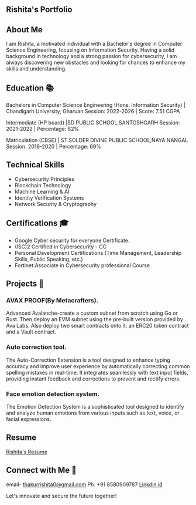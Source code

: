 <h2> Rishita's Portfolio </h2>

## About Me 

I am Rishita, a motivated individual with a Bachelor's degree in Computer Science Engineering, focusing on Information Security. Having a solid background in technology and a strong passion for cybersecurity, I am always discovering new obstacles and looking for chances to enhance my skills and understanding.

## Education 📚

Bachelors in Computer Science Engineering (Hons. Information Security) | Chandigarh University, Gharuan 
Session: 2022-2026 | Score: 7.51 CGPA 

Intermediate (HP board) |SD PUBLIC SCHOOL,SANTOSHGARH 
Session: 2021-2022 | Percentage: 82% 

Matriculation (CBSE) | ST.SOLDER DIVINE PUBLIC SCHOOL,NAYA NANGAL 
Session: 2019-2020 | Percentage: 69%

## Technical Skills 

- Cybersecurity Principles
- Blockchain Technology
- Machine Learning & AI
- Identity Verification Systems
- Network Security & Cryptography 

## Certifications 🎓

- Google Cyber security for everyone Certificate. 
- (ISC)2 Certified in Cybersecurity - CC
- Personal Development Certifications (Time Management, Leadership Skills, Public Speaking, etc.)
- Fortinet:Associate in Cybersecurity professional Course

## Projects 💼

### AVAX PROOF(By Metacrafters).
Advanced Avalanche-create a custom subnet from scratch using Go or Rust. Then deploy an EVM subnet using the pre-built version provided by Ava Labs. Also deploy two smart contracts onto it: an ERC20 token contract and a Vault contract.

### Auto correction tool.
The Auto-Correction Extension is a tool designed to enhance typing accuracy and improve user experience by automatically correcting common spelling mistakes in real-time. It integrates seamlessly with text input fields, providing instant feedback and corrections to prevent and rectify errors. 

### Face emotion detection system.
The Emotion Detection System is a sophisticated tool designed to identify and analyze human emotions from various inputs such as text, voice, or facial expressions.


## Resume
[Rishita's Resume](https://drive.google.com/file/d/1g0nMx_PJpnndn1CVkFoGlJ9nFyFoe7rx/view?usp=drive_link)


## Connect with Me 📧
email- thakurrishita0@gmail.com
Ph. +91 8580909787
[Linkdin id](linkedin.com/in/rishita-thakur-0b912724a)

Let's innovate and secure the future together!
